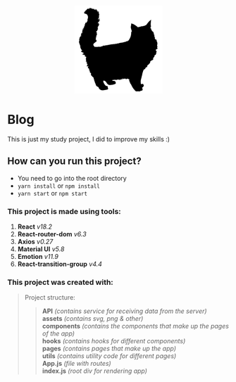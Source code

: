 <p align="center">
  <img src="src/assets/cat.svg" width="200" height="200">
</p>

# Blog

This is just my study project, I did to improve my skills :)

## How can you run this project?
* You need to go into the root directory
* ```yarn install``` or ```npm install```
* ```yarn start``` or ```npm start```


### This project is made using tools:
1. **React** *v18.2*
2. **React-router-dom** *v6.3*
3. **Axios** *v0.27*
4. **Material UI** *v5.8*
5. **Emotion** *v11.9*
6. **React-transition-group** *v4.4*

### This project was created with:

>Project structure:
>>**API** *(contains service for receiving data from the server)* <br>
>>**assets** *(contains svg, png & other)* <br>
>>**components** *(contains the components that make up the pages of the app)* <br>
>>**hooks** *(contains hooks for different components)* <br>
>>**pages** *(contains pages that make up the app)* <br>
>>**utils** *(contains utility code for different pages)* <br>
>>**App.js** *(file with routes)* <br>
>>**index.js** *(root div for rendering app)* <br>
